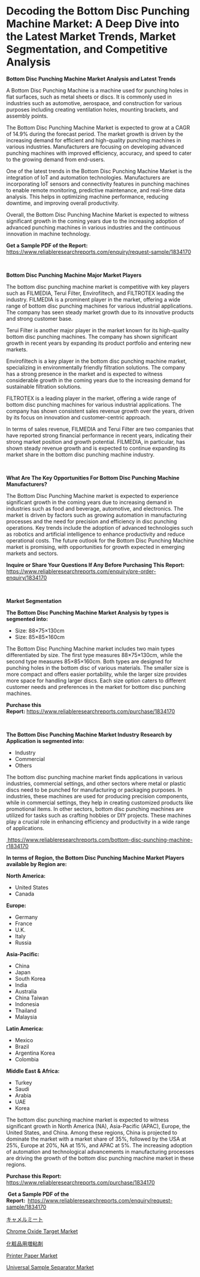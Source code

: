 <p><h1>Decoding the Bottom Disc Punching Machine Market: A Deep Dive into the Latest Market Trends, Market Segmentation, and Competitive Analysis</h1></p><p><strong>Bottom Disc Punching Machine Market Analysis and Latest Trends</strong></p>
<p><p>A Bottom Disc Punching Machine is a machine used for punching holes in flat surfaces, such as metal sheets or discs. It is commonly used in industries such as automotive, aerospace, and construction for various purposes including creating ventilation holes, mounting brackets, and assembly points.</p><p>The Bottom Disc Punching Machine Market is expected to grow at a CAGR of 14.9% during the forecast period. The market growth is driven by the increasing demand for efficient and high-quality punching machines in various industries. Manufacturers are focusing on developing advanced punching machines with improved efficiency, accuracy, and speed to cater to the growing demand from end-users.</p><p>One of the latest trends in the Bottom Disc Punching Machine Market is the integration of IoT and automation technologies. Manufacturers are incorporating IoT sensors and connectivity features in punching machines to enable remote monitoring, predictive maintenance, and real-time data analysis. This helps in optimizing machine performance, reducing downtime, and improving overall productivity.</p><p>Overall, the Bottom Disc Punching Machine Market is expected to witness significant growth in the coming years due to the increasing adoption of advanced punching machines in various industries and the continuous innovation in machine technology.</p></p>
<p><strong>Get a Sample PDF of the Report:&nbsp;</strong> <a href="https://www.reliableresearchreports.com/enquiry/request-sample/1834170">https://www.reliableresearchreports.com/enquiry/request-sample/1834170</a></p>
<p>&nbsp;</p>
<p><strong>Bottom Disc Punching Machine Major Market Players</strong></p>
<p><p>The bottom disc punching machine market is competitive with key players such as FILMEDIA, Terui Filter, Envirofiltech, and FILTROTEX leading the industry. FILMEDIA is a prominent player in the market, offering a wide range of bottom disc punching machines for various industrial applications. The company has seen steady market growth due to its innovative products and strong customer base.</p><p>Terui Filter is another major player in the market known for its high-quality bottom disc punching machines. The company has shown significant growth in recent years by expanding its product portfolio and entering new markets.</p><p>Envirofiltech is a key player in the bottom disc punching machine market, specializing in environmentally friendly filtration solutions. The company has a strong presence in the market and is expected to witness considerable growth in the coming years due to the increasing demand for sustainable filtration solutions.</p><p>FILTROTEX is a leading player in the market, offering a wide range of bottom disc punching machines for various industrial applications. The company has shown consistent sales revenue growth over the years, driven by its focus on innovation and customer-centric approach.</p><p>In terms of sales revenue, FILMEDIA and Terui Filter are two companies that have reported strong financial performance in recent years, indicating their strong market position and growth potential. FILMEDIA, in particular, has shown steady revenue growth and is expected to continue expanding its market share in the bottom disc punching machine industry.</p></p>
<p>&nbsp;</p>
<p><strong>What Are The Key Opportunities For Bottom Disc Punching Machine Manufacturers?</strong></p>
<p><p>The Bottom Disc Punching Machine market is expected to experience significant growth in the coming years due to increasing demand in industries such as food and beverage, automotive, and electronics. The market is driven by factors such as growing automation in manufacturing processes and the need for precision and efficiency in disc punching operations. Key trends include the adoption of advanced technologies such as robotics and artificial intelligence to enhance productivity and reduce operational costs. The future outlook for the Bottom Disc Punching Machine market is promising, with opportunities for growth expected in emerging markets and sectors.</p></p>
<p><strong>Inquire or Share Your Questions If Any Before Purchasing This Report:</strong> <a href="https://www.reliableresearchreports.com/enquiry/pre-order-enquiry/1834170">https://www.reliableresearchreports.com/enquiry/pre-order-enquiry/1834170</a></p>
<p>&nbsp;</p>
<p><strong>Market Segmentation</strong></p>
<p><strong>The Bottom Disc Punching Machine Market Analysis by types is segmented into:</strong></p>
<p><ul><li>Size: 88×75×130cm</li><li>Size: 85×85×160cm</li></ul></p>
<p><p>The Bottom Disc Punching Machine market includes two main types differentiated by size. The first type measures 88×75×130cm, while the second type measures 85×85×160cm. Both types are designed for punching holes in the bottom disc of various materials. The smaller size is more compact and offers easier portability, while the larger size provides more space for handling larger discs. Each size option caters to different customer needs and preferences in the market for bottom disc punching machines.</p></p>
<p><strong>Purchase this Report:&nbsp;</strong><a href="https://www.reliableresearchreports.com/purchase/1834170">https://www.reliableresearchreports.com/purchase/1834170</a></p>
<p>&nbsp;</p>
<p><strong>The Bottom Disc Punching Machine Market Industry Research by Application is segmented into:</strong></p>
<p><ul><li>Industry</li><li>Commercial</li><li>Others</li></ul></p>
<p><p>The bottom disc punching machine market finds applications in various industries, commercial settings, and other sectors where metal or plastic discs need to be punched for manufacturing or packaging purposes. In industries, these machines are used for producing precision components, while in commercial settings, they help in creating customized products like promotional items. In other sectors, bottom disc punching machines are utilized for tasks such as crafting hobbies or DIY projects. These machines play a crucial role in enhancing efficiency and productivity in a wide range of applications.</p></p>
<p><a href="https://www.reliableresearchreports.com/bottom-disc-punching-machine-r1834170">&nbsp;https://www.reliableresearchreports.com/bottom-disc-punching-machine-r1834170</a></p>
<p><strong>In terms of Region, the Bottom Disc Punching Machine Market Players available by Region are:</strong></p>
<p>
    <p> <strong> North America: </strong>
        <ul>
            <li>United States</li>
            <li>Canada</li>
        </ul>
        </p> 
    <p> <strong> Europe: </strong>
        <ul>
            <li>Germany</li>
            <li>France</li>
            <li>U.K.</li>
            <li>Italy</li>
            <li>Russia</li>
        </ul>
        </p> 
    <p> <strong> Asia-Pacific: </strong>
        <ul>
            <li>China</li>
            <li>Japan</li>
            <li>South Korea</li>
            <li>India</li>
            <li>Australia</li>
            <li>China Taiwan</li>
            <li>Indonesia</li>
            <li>Thailand</li>
            <li>Malaysia</li>
        </ul>
        </p> 
    <p> <strong> Latin America: </strong>
        <ul>
            <li>Mexico</li>
            <li>Brazil</li>
            <li>Argentina Korea</li>
            <li>Colombia</li>
        </ul>
        </p> 
    <p> <strong> Middle East & Africa: </strong>
        <ul>
            <li>Turkey</li>
            <li>Saudi</li>
            <li>Arabia</li>
            <li>UAE</li>
            <li>Korea</li>
        </ul>
    </p>
    </p>
<p><p>The bottom disc punching machine market is expected to witness significant growth in North America (NA), Asia-Pacific (APAC), Europe, the United States, and China. Among these regions, China is projected to dominate the market with a market share of 35%, followed by the USA at 25%, Europe at 20%, NA at 15%, and APAC at 5%. The increasing adoption of automation and technological advancements in manufacturing processes are driving the growth of the bottom disc punching machine market in these regions.</p></p>
<p><strong>Purchase this Report: </strong><a href="https://www.reliableresearchreports.com/purchase/1834170">https://www.reliableresearchreports.com/purchase/1834170</a></p>
<p>&nbsp;<strong>Get a Sample PDF of the Report:&nbsp;&nbsp;</strong><a href="https://www.reliableresearchreports.com/enquiry/request-sample/1834170">https://www.reliableresearchreports.com/enquiry/request-sample/1834170</a></p>
<p><strong></strong></p>
<p><p><a href="https://github.com/nemesis2824/Market-Research-Report-List-1/blob/main/477167042336.md">キャメルミート</a></p><p><a href="https://github.com/gamblestampleyjenny50m5sl6/Market-Research-Report-List-2/blob/main/chrome-oxide-target-market.md">Chrome Oxide Target Market</a></p><p><a href="https://medium.com/@vincemarvin1/%E5%8C%96%E7%B2%A7%E5%93%81%E5%A2%97%E7%B2%98%E5%89%A4%E5%B8%82%E5%A0%B4%E5%B1%95%E6%9C%9B-%E6%A5%AD%E7%95%8C%E6%A6%82%E8%A6%81%E3%81%A8%E4%BA%88%E6%B8%AC-2024%E5%B9%B4%E3%81%8B%E3%82%892031%E5%B9%B4-a65b5badcd07">化粧品用増粘剤</a></p><p><a href="https://issuu.com/reportprime-2/docs/printer-paper-market-size-2030.pptx">Printer Paper Market</a></p><p><a href="https://github.com/nicholepatriciadoylenwnrjr0/Market-Research-Report-List-2/blob/main/universal-sample-separator-market.md">Universal Sample Separator Market</a></p></p>